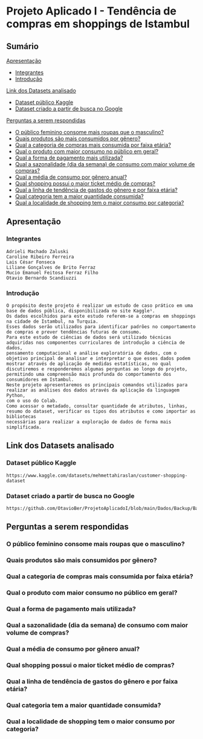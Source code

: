# Projeto Aplicado I - Tendência de compras em shoppings de Istambul
## Sumário
[Apresentação](https://github.com/OtavioBer/ProjetoAplicadoI#apresenta%C3%A7%C3%A3o)
- [Integrantes](https://github.com/OtavioBer/ProjetoAplicadoI#integrantes)
- [Introdução](https://github.com/OtavioBer/ProjetoAplicadoI#introdu%C3%A7%C3%A3o)

[Link dos Datasets analisado](https://github.com/OtavioBer/ProjetoAplicadoI#link-dos-datasets-analisado)
- [Dataset público Kaggle](https://github.com/OtavioBer/ProjetoAplicadoI#dataset-p%C3%BAblico-kaggle)
- [Dataset criado a partir de busca no Google](https://github.com/OtavioBer/ProjetoAplicadoI#dataset-criado-a-partir-de-busca-no-google)

[Perguntas a serem respondidas](https://github.com/OtavioBer/ProjetoAplicadoI#perguntas-a-serem-respondidas)
- [O público feminino consome mais roupas que o masculino?](https://github.com/OtavioBer/ProjetoAplicadoI#o-p%C3%BAblico-feminino-consome-mais-roupas-que-o-masculino)
- [Quais produtos são mais consumidos por gênero?](https://github.com/OtavioBer/ProjetoAplicadoI#qual-a-categoria-de-compras-mais-consumida-por-faixa-et%C3%A1ria) 
- [Qual a categoria de compras mais consumida por faixa etária?](https://github.com/OtavioBer/ProjetoAplicadoI#qual-a-categoria-de-compras-mais-consumida-por-faixa-et%C3%A1ria)
- [Qual o produto com maior consumo no público em geral?](https://github.com/OtavioBer/ProjetoAplicadoI#qual-o-produto-com-maior-consumo-no-p%C3%BAblico-em-geral)
- [Qual a forma de pagamento mais utilizada?](https://github.com/OtavioBer/ProjetoAplicadoI#qual-a-forma-de-pagamento-mais-utilizada)
- [Qual a sazonalidade (dia da semana) de consumo com maior volume de compras?](https://github.com/OtavioBer/ProjetoAplicadoI#qual-a-sazonalidade-dia-da-semana-de-consumo-com-maior-volume-de-compras)
- [Qual a média de consumo por gênero anual?](https://github.com/OtavioBer/ProjetoAplicadoI#qual-a-m%C3%A9dia-de-consumo-por-g%C3%AAnero-anual)
- [Qual shopping possui o maior ticket médio de compras?](https://github.com/OtavioBer/ProjetoAplicadoI#qual-shopping-possui-o-maior-ticket-m%C3%A9dio-de-compras)
- [Qual a linha de tendência de gastos do gênero e por faixa etária?](https://github.com/OtavioBer/ProjetoAplicadoI#qual-a-linha-de-tend%C3%AAncia-de-gastos-do-g%C3%AAnero-e-por-faixa-et%C3%A1ria)
- [Qual categoria tem a maior quantidade consumida?](https://github.com/OtavioBer/ProjetoAplicadoI#qual-categoria-tem-a-maior-quantidade-consumida)
- [Qual a localidade de shopping tem o maior consumo por categoria?](https://github.com/OtavioBer/ProjetoAplicadoI#qual-a-localidade-de-shopping-tem-o-maior-consumo-por-categoria)




## Apresentação
### Integrantes
	Adrieli Machado Zaluski
	Caroline Ribeiro Ferreira 
	Lais César Fonseca 
	Liliane Gonçalves de Brito Ferraz 
	Mucio Emanuel Feitosa Ferraz Filho
	Otavio Bernardo Scandiuzzi


### Introdução

	O propósito deste projeto é realizar um estudo de caso prático em uma base de dados pública, disponibilizada no site Kaggle¹. 
	Os dados escolhidos para este estudo referem-se a compras em shoppings na cidade de Istambul, na Turquia.
	Esses dados serão utilizados para identificar padrões no comportamento de compras e prever tendências futuras de consumo. 
	Para este estudo de ciências de dados será utilizado técnicas adquiridas nos componentes curriculares de introdução a ciência de dados,
	pensamento computacional e análise exploratória de dados, com o objetivo principal de analisar e interpretar o que esses dados podem 
	mostrar através de aplicação de medidas estatísticas, no qual discutiremos e responderemos algumas perguntas ao longo do projeto, 
	permitindo uma compreensão mais profunda do comportamento dos consumidores em Istambul.
	Neste projeto apresentaremos os principais comandos utilizados para realizar as análises dos dados através da aplicação da linguagem Python,
	com o uso do Colab. 
	Como acessar o metadado, consultar quantidade de atributos, linhas, resumo do dataset, verificar os tipos dos atributos e como importar as bibliotecas
	necessárias para realizar a exploração de dados de forma mais simplificada.


## Link dos Datasets analisado
### Dataset público Kaggle 
	https://www.kaggle.com/datasets/mehmettahiraslan/customer-shopping-dataset
  
### Dataset criado a partir de busca no Google
	https://github.com/OtavioBer/ProjetoAplicadoI/blob/main/Dados/Backup/Base_Google_Endere%C3%A7o_Shoppings_Istambul.xlsx


## Perguntas a serem respondidas
### O público feminino consome mais roupas que o masculino? 

### Quais produtos são mais consumidos por gênero? 

### Qual a categoria de compras mais consumida por faixa etária? 

### Qual o produto com maior consumo no público em geral? 

### Qual a forma de pagamento mais utilizada? 

### Qual a sazonalidade (dia da semana) de consumo com maior volume de compras? 

### Qual a média de consumo por gênero anual? 

### Qual shopping possui o maior ticket médio de compras? 

### Qual a linha de tendência de gastos do gênero e por faixa etária? 

### Qual categoria tem a maior quantidade consumida? 

### Qual a localidade de shopping tem o maior consumo por categoria? 
